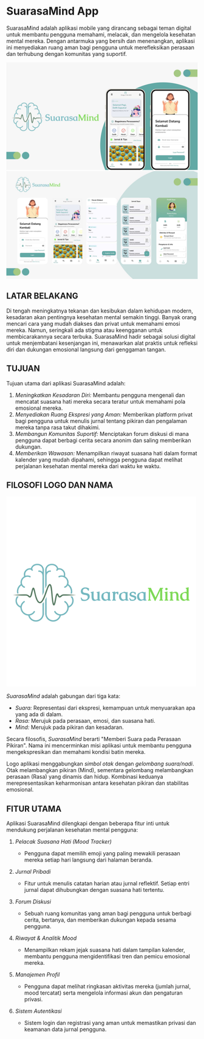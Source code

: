 # SuarasaMind App

SuarasaMind adalah aplikasi mobile yang dirancang sebagai teman digital untuk membantu pengguna memahami, melacak, dan mengelola kesehatan mental mereka. Dengan antarmuka yang bersih dan menenangkan, aplikasi ini menyediakan ruang aman bagi pengguna untuk merefleksikan perasaan dan terhubung dengan komunitas yang suportif.

![Mockup Aplikasi 1](assets/mockup_suarasa1.jpg)
![Mockup Aplikasi 2](assets/mockup_suarasa2.jpg)

## LATAR BELAKANG

Di tengah meningkatnya tekanan dan kesibukan dalam kehidupan modern, kesadaran akan pentingnya kesehatan mental semakin tinggi. Banyak orang mencari cara yang mudah diakses dan privat untuk memahami emosi mereka. Namun, seringkali ada stigma atau keengganan untuk membicarakannya secara terbuka. SuarasaMind hadir sebagai solusi digital untuk menjembatani kesenjangan ini, menawarkan alat praktis untuk refleksi diri dan dukungan emosional langsung dari genggaman tangan.

## TUJUAN

Tujuan utama dari aplikasi SuarasaMind adalah:
1.  *Meningkatkan Kesadaran Diri:* Membantu pengguna mengenali dan mencatat suasana hati mereka secara teratur untuk memahami pola emosional mereka.
2.  *Menyediakan Ruang Ekspresi yang Aman:* Memberikan platform privat bagi pengguna untuk menulis jurnal tentang pikiran dan pengalaman mereka tanpa rasa takut dihakimi.
3.  *Membangun Komunitas Suportif:* Menciptakan forum diskusi di mana pengguna dapat berbagi cerita secara anonim dan saling memberikan dukungan.
4.  *Memberikan Wawasan:* Menampilkan riwayat suasana hati dalam format kalender yang mudah dipahami, sehingga pengguna dapat melihat perjalanan kesehatan mental mereka dari waktu ke waktu.

## FILOSOFI LOGO DAN NAMA

![Logo SuarasaMind](assets/side_logo_suarasamind.png)

*SuarasaMind* adalah gabungan dari tiga kata:
* *Suara:* Representasi dari ekspresi, kemampuan untuk menyuarakan apa yang ada di dalam.
* *Rasa:* Merujuk pada perasaan, emosi, dan suasana hati.
* *Mind:* Merujuk pada pikiran dan kesadaran.

Secara filosofis, *SuarasaMind* berarti "Memberi Suara pada Perasaan Pikiran". Nama ini mencerminkan misi aplikasi untuk membantu pengguna mengekspresikan dan memahami kondisi batin mereka.

Logo aplikasi menggabungkan *simbol otak* dengan *gelombang suara/nadi*. Otak melambangkan pikiran (Mind), sementara gelombang melambangkan perasaan (Rasa) yang dinamis dan hidup. Kombinasi keduanya merepresentasikan keharmonisan antara kesehatan pikiran dan stabilitas emosional.

## FITUR UTAMA

Aplikasi SuarasaMind dilengkapi dengan beberapa fitur inti untuk mendukung perjalanan kesehatan mental pengguna:

1.  *Pelacak Suasana Hati (Mood Tracker)*
    * Pengguna dapat memilih emoji yang paling mewakili perasaan mereka setiap hari langsung dari halaman beranda.

2.  *Jurnal Pribadi*
    * Fitur untuk menulis catatan harian atau jurnal reflektif. Setiap entri jurnal dapat dihubungkan dengan suasana hati tertentu.

3.  *Forum Diskusi*
    * Sebuah ruang komunitas yang aman bagi pengguna untuk berbagi cerita, bertanya, dan memberikan dukungan kepada sesama pengguna.

4.  *Riwayat & Analitik Mood*
    * Menampilkan rekam jejak suasana hati dalam tampilan kalender, membantu pengguna mengidentifikasi tren dan pemicu emosional mereka.

5.  *Manajemen Profil*
    * Pengguna dapat melihat ringkasan aktivitas mereka (jumlah jurnal, mood tercatat) serta mengelola informasi akun dan pengaturan privasi.

6.  *Sistem Autentikasi*
    * Sistem login dan registrasi yang aman untuk memastikan privasi dan keamanan data jurnal pengguna.

